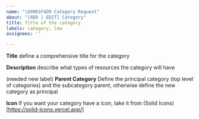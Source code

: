 ```yaml
---
name: "\U0001F4D9 Category Request"
about: "[ADD | EDIT] Category"
title: Title of the category
labels: category, low
assignees: ''

---
```


**Title**
define a comprehensive title for the category

**Description**
describe what types of resources the category will have

(needed new label)
**Parent Category**
Define the principal category (top level of categories) and the subcategory parent, otherwise define the new category as principal

**Icon**
If you want your category have a icon, take it from (Solid Icons)[https://solid-icons.vercel.app/]
